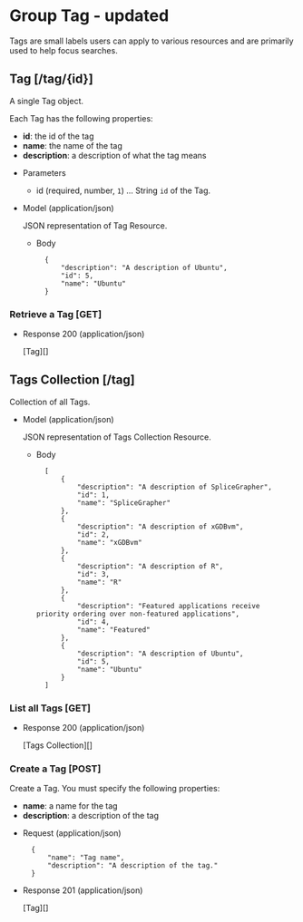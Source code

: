 # Group Tag - updated
Tags are small labels users can apply to various resources and are primarily used to help focus searches.

## Tag [/tag/{id}]
A single Tag object.

Each Tag has the following properties:

- **id**: the id of the tag
- **name**: the name of the tag
- **description**: a description of what the tag means

+ Parameters
    + id (required, number, `1`) ... String `id` of the Tag.
    
+ Model (application/json)

    JSON representation of Tag Resource.

    + Body

            {
                "description": "A description of Ubuntu",
                "id": 5,
                "name": "Ubuntu"
            }

### Retrieve a Tag [GET]
+ Response 200 (application/json)

    [Tag][]          

## Tags Collection [/tag]
Collection of all Tags.

+ Model (application/json)

    JSON representation of Tags Collection Resource.

    + Body

            [
                {
                    "description": "A description of SpliceGrapher",
                    "id": 1,
                    "name": "SpliceGrapher"
                },
                {
                    "description": "A description of xGDBvm",
                    "id": 2,
                    "name": "xGDBvm"
                },
                {
                    "description": "A description of R",
                    "id": 3,
                    "name": "R"
                },
                {
                    "description": "Featured applications receive priority ordering over non-featured applications",
                    "id": 4,
                    "name": "Featured"
                },
                {
                    "description": "A description of Ubuntu",
                    "id": 5,
                    "name": "Ubuntu"
                }
            ]

### List all Tags [GET]
+ Response 200 (application/json)

    [Tags Collection][]

### Create a Tag [POST]
Create a Tag.  You must specify the following properties:

- **name**: a name for the tag
- **description**: a description of the tag

+ Request (application/json)

        {
            "name": "Tag name",
            "description": "A description of the tag."
        }

+ Response 201 (application/json)

    [Tag][]
